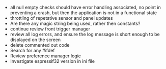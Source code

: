 * all null empty checks should have error handling associated, no point in preventing a crash, but then the application is not in a functional state
* throttling of repetative sensor and panel updates
* Are there any magic string being used, rather then constants?
* continue review front trigger manager
* review all log errors, and ensure the log message is short enough to be displayed on the screen
* delete commented out code
* Search for any #ifdef
* Review preference manager logic
* Investigate espressif32 version in ini file
